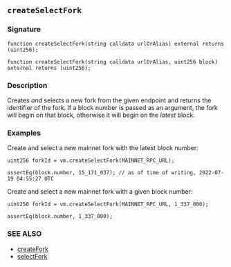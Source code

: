 ## `createSelectFork`

### Signature

```solidity
function createSelectFork(string calldata urlOrAlias) external returns (uint256);
```

```solidity
function createSelectFork(string calldata urlOrAlias, uint256 block) external returns (uint256);
```

### Description

Creates _and_ selects a new fork from the given endpoint and returns the identifier of the fork. If a block number is passed as an argument, the fork will begin on that block, otherwise it will begin on the _latest_ block.

### Examples

Create and select a new mainnet fork with the latest block number:

```solidity
uint256 forkId = vm.createSelectFork(MAINNET_RPC_URL);

assertEq(block.number, 15_171_037); // as of time of writing, 2022-07-19 04:55:27 UTC
```

Create and select a new mainnet fork with a given block number:

```solidity
uint256 forkId = vm.createSelectFork(MAINNET_RPC_URL, 1_337_000);

assertEq(block.number, 1_337_000);
```

### SEE ALSO

- [createFork](./create-fork.md)
- [selectFork](./select-fork.md)
